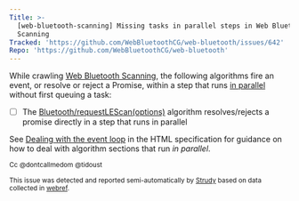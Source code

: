 ```yaml
---
Title: >-
  [web-bluetooth-scanning] Missing tasks in parallel steps in Web Bluetooth
  Scanning
Tracked: 'https://github.com/WebBluetoothCG/web-bluetooth/issues/642'
Repo: 'https://github.com/WebBluetoothCG/web-bluetooth'
---
```


While crawling [Web Bluetooth Scanning](https://webbluetoothcg.github.io/web-bluetooth/scanning.html), the following algorithms fire an event, or resolve or reject a Promise, within a step that runs [in parallel](https://html.spec.whatwg.org/multipage/infrastructure.html#in-parallel) without first queuing a task:
* [ ] The [Bluetooth/requestLEScan(options)](https://webbluetoothcg.github.io/web-bluetooth/scanning.html#dom-bluetooth-requestlescan) algorithm resolves/rejects a promise directly in a step that runs in parallel

See [Dealing with the event loop](https://html.spec.whatwg.org/multipage/webappapis.html#event-loop-for-spec-authors) in the HTML specification for guidance on how to deal with algorithm sections that run *in parallel*.

<sub>Cc @dontcallmedom @tidoust</sub>

<sub>This issue was detected and reported semi-automatically by [Strudy](https://github.com/w3c/strudy/) based on data collected in [webref](https://github.com/w3c/webref/).</sub>
